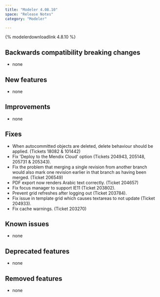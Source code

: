 ```yaml
---
title: "Modeler 4.08.10"
space: "Release Notes"
category: "Modeler"

---
```


{% modelerdownloadlink 4.8.10 %}

## <a name="backwards-compatibility-breaking-changes" rel="nofollow"></a>Backwards compatibility breaking changes

*   none

## <a name="new-features" rel="nofollow"></a>New features

*   none

## <a name="improvements" rel="nofollow"></a>Improvements

*   none

## <a name="fixes" rel="nofollow"></a>Fixes

*   When autocommitted objects are deleted, delete behaviour should be applied. (Tickets 18082 & 101442)
*   Fix 'Deploy to the Mendix Cloud' option (Tickets 204943, 205148, 205731 & 205343).
*   Fix the problem that merging a single revision from another branch would also mark one revision earlier in that branch as having been merged. (Ticket 206549)
*   PDF export now renders Arabic text correctly. (Ticket 204657)
*   Fix focus manager to support IE11 (Ticket 203802).
*   Prevent grid refreshes after logging out (Ticket 203784).
*   Fix issue in template grid which causes textareas to not update (Ticket 204933).
*   Fix cache warnings. (Ticket 203270)

## <a name="known-issues" rel="nofollow"></a>Known issues

*   none

## <a name="deprecated-features" rel="nofollow"></a>Deprecated features

*   none

## <a name="removed-features" rel="nofollow"></a>Removed features

*   none
